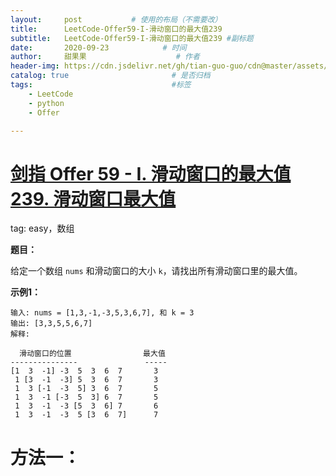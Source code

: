 ```yaml
---
layout:     post           # 使用的布局（不需要改）
title:      LeetCode-Offer59-I-滑动窗口的最大值239
subtitle:   LeetCode-Offer59-I-滑动窗口的最大值239 #副标题
date:       2020-09-23            # 时间
author:     甜果果                    # 作者
header-img: https://cdn.jsdelivr.net/gh/tian-guo-guo/cdn@master/assets/picgoimg/20200701171155.png  #背景图片
catalog: true                       # 是否归档
tags:                               #标签
    - LeetCode
    - python
    - Offer

---
```


# [剑指 Offer 59 - I. 滑动窗口的最大值](https://leetcode-cn.com/problems/hua-dong-chuang-kou-de-zui-da-zhi-lcof/) [239. 滑动窗口最大值](https://leetcode-cn.com/problems/sliding-window-maximum/)

tag: easy，数组

**题目：**

给定一个数组 `nums` 和滑动窗口的大小 `k`，请找出所有滑动窗口里的最大值。

**示例1：**

```
输入: nums = [1,3,-1,-3,5,3,6,7], 和 k = 3
输出: [3,3,5,5,6,7] 
解释: 

  滑动窗口的位置                最大值
---------------               -----
[1  3  -1] -3  5  3  6  7       3
 1 [3  -1  -3] 5  3  6  7       3
 1  3 [-1  -3  5] 3  6  7       5
 1  3  -1 [-3  5  3] 6  7       5
 1  3  -1  -3 [5  3  6] 7       6
 1  3  -1  -3  5 [3  6  7]      7
```

# 方法一：
